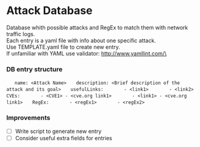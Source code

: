 # Attack Database

Database whith possible attacks and RegEx to match them with network traffic logs.\
Each entry is a yaml file with info about one specific attack.\
Use TEMPLATE.yaml file to create new entry.\
If unfamiliar with YAML use validator: http://www.yamllint.com/\
### DB entry structure
`   name: <Attack Name>`
`   description: <Brief description of the attack and its goal>`
`   usefulLinks:`
`       - <link1>`
`       - <link2>`
`   CVEs:`
`       - <CVE1> - <cve.org link1>`
`       - <link1> - <cve.org link1>`
`   RegEx:`
`       - <regEx1>`
`       - <regEx2>`

### Improvements
- [ ] Write script to generate new entry
- [ ] Consider useful extra fields for entries